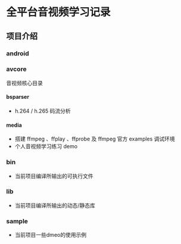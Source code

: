 # 全平台音视频学习记录
## 项目介绍
### android

### avcore
音视频核心目录

#### bsparser
- h.264 / h.265 码流分析

#### media
- 搭建 ffmpeg 、ffplay 、ffprobe 及 ffmpeg 官方 examples 调试环境
- 个人音视频学习练习 demo

### bin
- 当前项目编译所输出的可执行文件

### lib
- 当前项目编译所输出的动态/静态库

### sample
- 当前项目一些dmeo的使用示例


